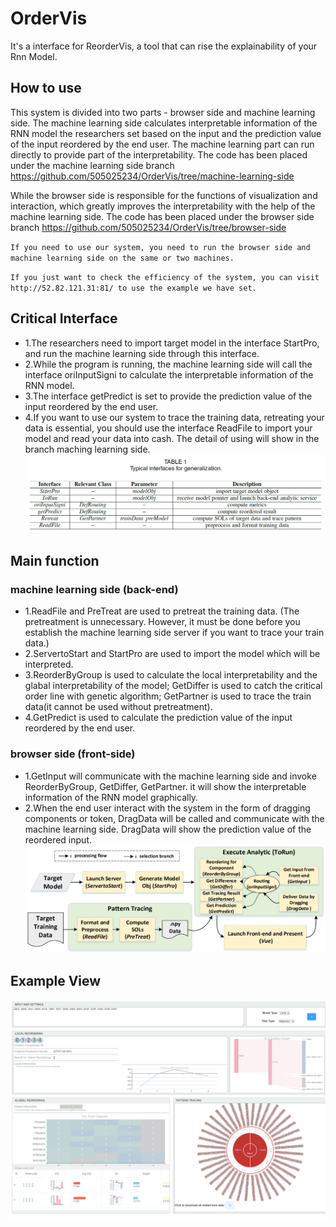 # OrderVis
It's a interface for ReorderVis, a tool that can rise the explainability of your Rnn Model.


## How to use
This system is divided into two parts - browser side and machine learning side. The machine learning side calculates interpretable information of the RNN model the researchers set based on the input and the prediction value of the input reordered by the end user. The machine learning part can run directly to provide part of the interpretability. The code has been placed under the machine learning side branch https://github.com/505025234/OrderVis/tree/machine-learning-side


While the browser side is responsible for the functions of visualization and interaction, which greatly improves the interpretability with the help of the machine learning side. 
The code has been placed under the browser side branch https://github.com/505025234/OrderVis/tree/browser-side



  `If you need to use our system, you need to run the browser side and machine learning side on the same or two machines.` 

  `If you just want to check the efficiency of the system, you can visit http://52.82.121.31:81/ to use the example we have set.`


## Critical Interface
  - 1.The researchers need to import target model in the interface StartPro, and run the machine learning side through this interface.  
  - 2.While the program is running, the machine learning side will call the interface oriInputSigni to calculate the interpretable information of the RNN model.  
  - 3.The interface getPredict is set to provide the prediction value of the input reordered by the end user.  
  - 4.If you want to use our system to trace the training data, retreating your data is essential, you should use the interface ReadFile to import your model and read your data into cash. The detail of using will show in the branch maching learning side.  
![image](https://github.com/505025234/OrderVis/blob/main/interFace.png)

## Main function
### machine learning side (back-end)
  - 1.ReadFile and PreTreat are used to pretreat the training data. (The pretreatment is unnecessary. However, it must be done before you establish the machine learning side server if you want to trace your train data.)  
  - 2.ServertoStart and StartPro are used to import the model which will be interpreted.  
  - 3.ReorderByGroup is used to calculate the local interpretability and the glabal interpretability of the model; GetDiffer is used to catch the critical order line with genetic algorithm; GetPartner is used to trace the train data(it cannot be used without pretreatment).  
  - 4.GetPredict is used to calculate the prediction value of the input reordered by the end user.  
### browser side (front-side)
  - 1.GetInput will communicate with the machine learning side and invoke ReorderByGroup, GetDiffer, GetPartner. it will show the interpretable information of the RNN model graphically.  
  - 2.When the end user interact with the system in the form of dragging components or token, DragData will be called and communicate with the machine learning side. DragData will show the prediction value of the reordered input.  
![image](https://github.com/505025234/OrderVis/blob/main/generalizationProcedure.png)

## Example View

![image](https://github.com/505025234/OrderVis/blob/main/localhost_8080_.png)
